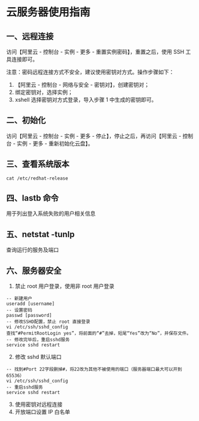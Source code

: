 # 云服务器使用指南

## 一、远程连接
访问【阿里云 - 控制台 - 实例 - 更多 - 重置实例密码】，重置之后，使用 SSH 工具连接即可。

注意：密码远程连接方式不安全，建议使用密钥对方式。操作步骤如下：
1. 【阿里云 - 控制台 - 网络与安全 - 密钥对】，创建密钥对；
2. 绑定密钥对，选择实例；
3. xshell 选择密钥对方式登录，导入步骤 1 中生成的密钥即可。
## 二、初始化
访问【阿里云 - 控制台 - 实例 - 更多 - 停止】，停止之后，再访问【阿里云 - 控制台 - 实例 - 更多 - 重新初始化云盘】。
## 三、查看系统版本
```shell
cat /etc/redhat-release
```
## 四、lastb 命令
用于列出登入系统失败的用户相关信息
## 五、netstat -tunlp
查询运行的服务及端口
## 六、服务器安全
1. 禁止 root 用户登录，使用非 root 用户登录
```shell
-- 新建用户
useradd [username]
-- 设置密码
passwd [password]
-- 修改SSHD配置，禁止 root 直接登录
vi /etc/ssh/sshd_config
查找“#PermitRootLogin yes”，将前面的“#”去掉，短尾“Yes”改为“No”，并保存文件。
-- 修改完毕后，重启sshd服务
service sshd restart
```
2. 修改 sshd 默认端口
```shell
-- 找到#Port 22字段删掉#，将22改为其他不被使用的端口（服务器端口最大可以开到65536）
vi /etc/ssh/sshd_config
-- 重启sshd服务
service sshd restart

```
3. 使用密钥对远程连接
4. 开放端口设置 IP 白名单